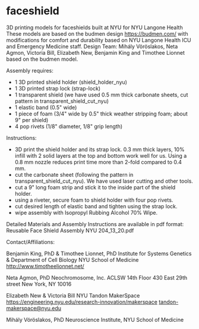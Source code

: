 # faceshield

3D printing models for faceshields built at NYU for NYU Langone Health
These models are based on the budmen design  https://budmen.com/ with modifications 
for comfort and durability based on NYU Langone Health ICU and Emergency Medicine staff.
Design Team: Mihály Vöröslakos, Neta Agmon, Victoria Bill, Elizabeth New, Benjamin King and Timothee Lionnet based on the budmen model.

Assembly requires:
- 1 3D printed shield holder (shield_holder_nyu)
- 1 3D printed strap lock (strap-lock)
- 1 transparent shield (we have used 0.5 mm thick carbonate sheets, cut pattern in transparent_shield_cut_nyu)
- 1 elastic band (0.5" wide)
- 1 piece of foam (3/4" wide by 0.5" thick weather stripping foam; about 9" per shield)
- 4 pop rivets (1/8" diameter, 1/8" grip length)

Instructions:
- 3D print the shield holder and its strap lock. 0.3 mm thick layers, 10% infill with 2 solid layers at the top and bottom work well for us. Using a 0.8 mm nozzle reduces print time more than 2-fold compared to 0.4 mm.
- cut the carbonate sheet (following the pattern in transparent_shield_cut_nyu). We have used laser cutting and other tools.
- cut a 9" long foam strip and stick it to the inside part of the shield holder.
- using a riveter, secure foam to shield holder with four pop rivets.
- cut desired length of elastic band and tighten using the strap lock.
- wipe assembly with Isopropyl Rubbing Alcohol 70% Wipe.

Detailed Materials and Assembly Instructions are available in pdf format:
Reusable  Face Shield Assembly NYU 204_13_20.pdf

Contact/Affiliations:

Benjamin King, PhD & Timothee Lionnet, PhD
Institute for Systems Genetics & Department of Cell Biology
NYU School of Medicine
http://www.timotheelionnet.net/

Neta Agmon, PhD 
Neochromosome, Inc. 
ACLSW 14th Floor 
430 East 29th street 
New York, NY 10016

Elizabeth New & Victoria Bill
NYU Tandon MakerSpace
https://engineering.nyu.edu/research-innovation/makerspace
tandon-makerspace@nyu.edu

Mihály Vöröslakos, PhD
Neuroscience Institute, 
NYU School of Medicine


